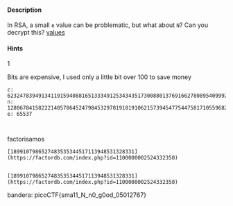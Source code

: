#### Description

In RSA, a small `e` value can be problematic, but what about `N`? Can you decrypt this? [values](https://mercury.picoctf.net/static/51d68e61bb41207a55f24e753f07c5a3/values)

#### Hints 

1

Bits are expensive, I used only a little bit over 100 to save money

````
c: 62324783949134119159408816513334912534343517300880137691662780895409992760262021
n: 1280678415822214057864524798453297819181910621573945477544758171055968245116423923
e: 65537



`````
factorisamos 

````
[1899107986527483535344517113948531328331](https://factordb.com/index.php?id=1100000002524332350)


[1899107986527483535344517113948531328331](https://factordb.com/index.php?id=1100000002524332350)
`````

bandera:
picoCTF{sma11_N_n0_g0od_05012767}
